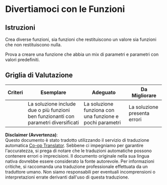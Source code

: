 <!--
CO_OP_TRANSLATOR_METADATA:
{
  "original_hash": "8973f96157680a13e9446e4bb540ee57",
  "translation_date": "2025-08-25T21:45:46+00:00",
  "source_file": "2-js-basics/2-functions-methods/assignment.md",
  "language_code": "it"
}
-->
# Divertiamoci con le Funzioni

## Istruzioni

Crea diverse funzioni, sia funzioni che restituiscono un valore sia funzioni che non restituiscono nulla.

Prova a creare una funzione che abbia un mix di parametri e parametri con valori predefiniti.

## Griglia di Valutazione

| Criteri  | Esemplare                                                                              | Adeguato                                                         | Da Migliorare     |
| -------- | -------------------------------------------------------------------------------------- | ---------------------------------------------------------------- | ----------------- |
|          | La soluzione include due o più funzioni ben funzionanti con parametri diversificati    | La soluzione funziona con una funzione e pochi parametri         | La soluzione presenta errori |

**Disclaimer (Avvertenza)**:  
Questo documento è stato tradotto utilizzando il servizio di traduzione automatica [Co-op Translator](https://github.com/Azure/co-op-translator). Sebbene ci impegniamo per garantire l'accuratezza, si prega di notare che le traduzioni automatiche possono contenere errori o imprecisioni. Il documento originale nella sua lingua nativa dovrebbe essere considerato la fonte autorevole. Per informazioni critiche, si raccomanda una traduzione professionale effettuata da un traduttore umano. Non siamo responsabili per eventuali incomprensioni o interpretazioni errate derivanti dall'uso di questa traduzione.